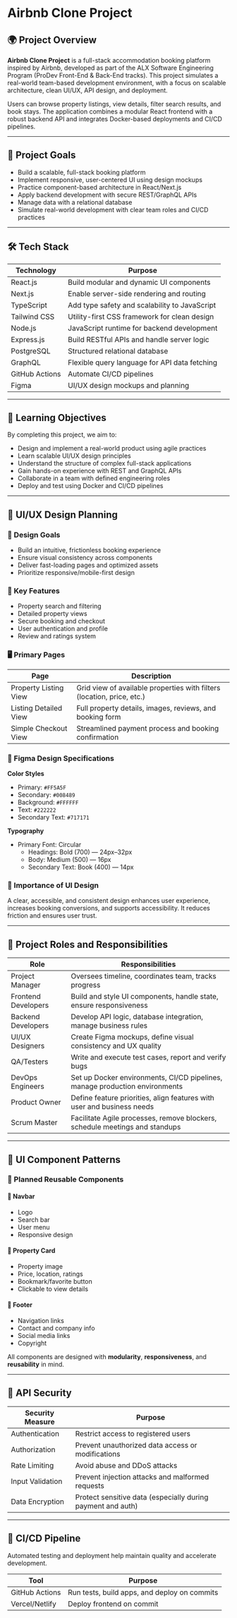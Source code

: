 # Airbnb Clone Project

## 🌍 Project Overview

**Airbnb Clone Project** is a full-stack accommodation booking platform inspired by Airbnb, developed as part of the ALX Software Engineering Program (ProDev Front-End & Back-End tracks). This project simulates a real-world team-based development environment, with a focus on scalable architecture, clean UI/UX, API design, and deployment.

Users can browse property listings, view details, filter search results, and book stays. The application combines a modular React frontend with a robust backend API and integrates Docker-based deployments and CI/CD pipelines.

---

## 🎯 Project Goals

- Build a scalable, full-stack booking platform
- Implement responsive, user-centered UI using design mockups
- Practice component-based architecture in React/Next.js
- Apply backend development with secure REST/GraphQL APIs
- Manage data with a relational database
- Simulate real-world development with clear team roles and CI/CD practices

---

## 🛠 Tech Stack

| Technology      | Purpose                                         |
|-----------------|-------------------------------------------------|
| React.js        | Build modular and dynamic UI components         |
| Next.js         | Enable server-side rendering and routing        |
| TypeScript      | Add type safety and scalability to JavaScript   |
| Tailwind CSS    | Utility-first CSS framework for clean design    |
| Node.js         | JavaScript runtime for backend development      |
| Express.js      | Build RESTful APIs and handle server logic      |
| PostgreSQL      | Structured relational database                  |
| GraphQL         | Flexible query language for API data fetching   |
| GitHub Actions  | Automate CI/CD pipelines                        |
| Figma           | UI/UX design mockups and planning               |

---

## 🧠 Learning Objectives

By completing this project, we aim to:

- Design and implement a real-world product using agile practices
- Learn scalable UI/UX design principles
- Understand the structure of complex full-stack applications
- Gain hands-on experience with REST and GraphQL APIs
- Collaborate in a team with defined engineering roles
- Deploy and test using Docker and CI/CD pipelines

---

## 🎨 UI/UX Design Planning

### 🔧 Design Goals

- Build an intuitive, frictionless booking experience
- Ensure visual consistency across components
- Deliver fast-loading pages and optimized assets
- Prioritize responsive/mobile-first design

### 🧩 Key Features

- Property search and filtering
- Detailed property views
- Secure booking and checkout
- User authentication and profile
- Review and ratings system

### 🖥 Primary Pages

| Page                 | Description                                                           |
|----------------------|-----------------------------------------------------------------------|
| Property Listing View | Grid view of available properties with filters (location, price, etc.) |
| Listing Detailed View | Full property details, images, reviews, and booking form              |
| Simple Checkout View  | Streamlined payment process and booking confirmation                  |

### 🌈 Figma Design Specifications

**Color Styles**

- Primary: `#FF5A5F`
- Secondary: `#008489`
- Background: `#FFFFFF`
- Text: `#222222`
- Secondary Text: `#717171`

**Typography**

- Primary Font: Circular
  - Headings: Bold (700) — 24px–32px
  - Body: Medium (500) — 16px
  - Secondary Text: Book (400) — 14px

### 📌 Importance of UI Design

A clear, accessible, and consistent design enhances user experience, increases booking conversions, and supports accessibility. It reduces friction and ensures user trust.

---

## 👥 Project Roles and Responsibilities

| Role              | Responsibilities                                                                 |
|-------------------|-----------------------------------------------------------------------------------|
| Project Manager    | Oversees timeline, coordinates team, tracks progress                             |
| Frontend Developers| Build and style UI components, handle state, ensure responsiveness               |
| Backend Developers | Develop API logic, database integration, manage business rules                   |
| UI/UX Designers    | Create Figma mockups, define visual consistency and UX quality                   |
| QA/Testers         | Write and execute test cases, report and verify bugs                             |
| DevOps Engineers   | Set up Docker environments, CI/CD pipelines, manage production environments      |
| Product Owner      | Define feature priorities, align features with user and business needs           |
| Scrum Master       | Facilitate Agile processes, remove blockers, schedule meetings and standups      |

---

## 🧱 UI Component Patterns

### 📌 Planned Reusable Components

#### 🔹 Navbar

- Logo
- Search bar
- User menu
- Responsive design

#### 🔹 Property Card

- Property image
- Price, location, ratings
- Bookmark/favorite button
- Clickable to view details

#### 🔹 Footer

- Navigation links
- Contact and company info
- Social media links
- Copyright

All components are designed with **modularity**, **responsiveness**, and **reusability** in mind.

---

## 🔐 API Security

| Security Measure  | Purpose                                                    |
|-------------------|------------------------------------------------------------|
| Authentication    | Restrict access to registered users                        |
| Authorization     | Prevent unauthorized data access or modifications          |
| Rate Limiting     | Avoid abuse and DDoS attacks                               |
| Input Validation  | Prevent injection attacks and malformed requests           |
| Data Encryption   | Protect sensitive data (especially during payment and auth)|

---

## 🔁 CI/CD Pipeline

Automated testing and deployment help maintain quality and accelerate development.

| Tool            | Purpose                                      |
|------------------|----------------------------------------------|
| GitHub Actions   | Run tests, build apps, and deploy on commits |
| Vercel/Netlify   | Deploy frontend on commit                    |



